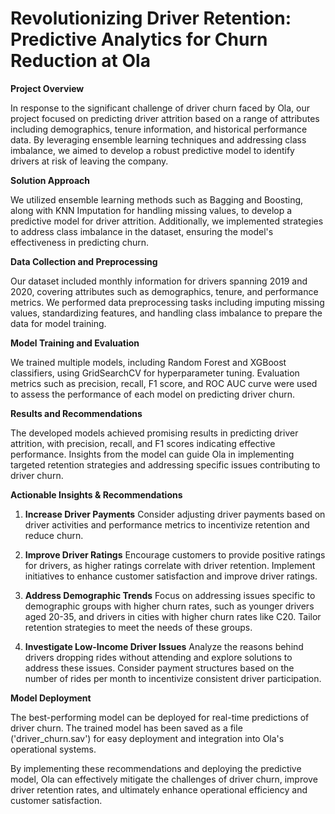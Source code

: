 # Revolutionizing Driver Retention: Predictive Analytics for Churn Reduction at Ola

**Project Overview**

In response to the significant challenge of driver churn faced by Ola, our project focused on predicting driver attrition based on a range of attributes including demographics, tenure information, and historical performance data. By leveraging ensemble learning techniques and addressing class imbalance, we aimed to develop a robust predictive model to identify drivers at risk of leaving the company.

**Solution Approach**

We utilized ensemble learning methods such as Bagging and Boosting, along with KNN Imputation for handling missing values, to develop a predictive model for driver attrition. Additionally, we implemented strategies to address class imbalance in the dataset, ensuring the model's effectiveness in predicting churn.

**Data Collection and Preprocessing**

Our dataset included monthly information for drivers spanning 2019 and 2020, covering attributes such as demographics, tenure, and performance metrics. We performed data preprocessing tasks including imputing missing values, standardizing features, and handling class imbalance to prepare the data for model training.

**Model Training and Evaluation**

We trained multiple models, including Random Forest and XGBoost classifiers, using GridSearchCV for hyperparameter tuning. Evaluation metrics such as precision, recall, F1 score, and ROC AUC curve were used to assess the performance of each model on predicting driver churn.

**Results and Recommendations**

The developed models achieved promising results in predicting driver attrition, with precision, recall, and F1 scores indicating effective performance. Insights from the model can guide Ola in implementing targeted retention strategies and addressing specific issues contributing to driver churn.

**Actionable Insights & Recommendations**

1. **Increase Driver Payments** Consider adjusting driver payments based on driver activities and performance metrics to incentivize retention and reduce churn.

2. **Improve Driver Ratings** Encourage customers to provide positive ratings for drivers, as higher ratings correlate with driver retention. Implement initiatives to enhance customer satisfaction and improve driver ratings.

3. **Address Demographic Trends** Focus on addressing issues specific to demographic groups with higher churn rates, such as younger drivers aged 20-35, and drivers in cities with higher churn rates like C20. Tailor retention strategies to meet the needs of these groups.

4. **Investigate Low-Income Driver Issues** Analyze the reasons behind drivers dropping rides without attending and explore solutions to address these issues. Consider payment structures based on the number of rides per month to incentivize consistent driver participation.

**Model Deployment**

The best-performing model can be deployed for real-time predictions of driver churn. The trained model has been saved as a file ('driver_churn.sav') for easy deployment and integration into Ola's operational systems.

By implementing these recommendations and deploying the predictive model, Ola can effectively mitigate the challenges of driver churn, improve driver retention rates, and ultimately enhance operational efficiency and customer satisfaction.
